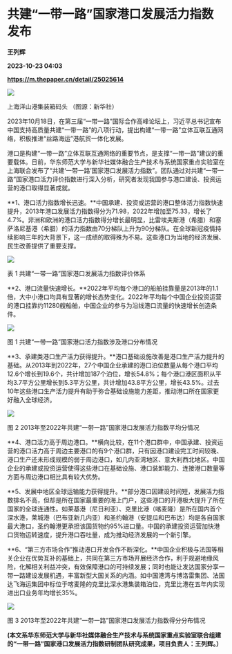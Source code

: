 # 共建“一带一路”国家港口发展活力指数发布
**王列辉**

**2023-10-23 04:03**

**https://m.thepaper.cn/detail/25025614**

![](https://imagecloud.thepaper.cn/thepaper/image/275/222/558.jpg)

上海洋山港集装箱码头 （图源：新华社）

2023年10月18日，在第三届“一带一路”国际合作高峰论坛上，习近平总书记宣布中国支持高质量共建“一带一路”的八项行动，提出构建“一带一路”立体互联互通网络，积极推进“丝路海运”港航贸一体化发展。

港口是构建“一带一路”立体互联互通网络的重要节点，是支撑“一带一路”建议的重要载体。日前，华东师范大学与新华社媒体融合生产技术与系统国家重点实验室在上海联合发布了“共建‘一带一路’国家港口发展活力指数”。团队通过对共建“一带一路”国家港口活力评价指数进行深入分析，研究者发现我国参与港口建设、投资运营的港口取得显著成就。

**1、港口活力指数增长迅速。**中国承建、投资或运营的港口整体活力指数快速提升，2013年港口发展活力指数得分为71.98，2022年增加至75.33，增长了4.7%。非洲和欧洲的港口活力指数得分增长最明显，比雷埃夫斯港（希腊）和塞萨洛尼基港（希腊）的活力指数由70分梯队上升为90分梯队。在全球新冠疫情持续影响三年的大背景下，这一成绩的取得殊为不易。这些港口为当地的经济发展、民生改善提供了重要支撑。

![](https://imagecloud.thepaper.cn/thepaper/image/275/222/301.png)

表 1 共建“一带一路”国家港口发展活力指数评价体系

**2、港口流量快速增长。**2022年平均每个港口的船舶挂靠量是2013年的1.1倍，大中小港口均具有显著的增长态势变化。2022年平均每个中国企业投资运营的港口挂靠约11280艘船舶，中国企业的参与为沿线港口流量的快速增长创造条件。

![](https://imagecloud.thepaper.cn/thepaper/image/275/222/302.png)

图 1 共建“一带一路”国家港口活力指数涉及港口分布情况

**3、承建类港口生产活力获得提升。**港口基础设施改善是港口生产活力提升的基础。从2013年到2022年，27个中国企业承建的港口泊位数量从每个港口平均12.6个增长到19.6个，共计增加187个泊位，增长54.8%；每个港口港区面积从平均3.7平方公里增长到5.3平方公里，共计增加43.8平方公里，增长43.5%。过去10年这些港口生产活力提升有助于弥合基础设施能力差距，推动港口所在国家更好融入全球经济。

![](https://imagecloud.thepaper.cn/thepaper/image/275/222/303.png)

图 2 2013年至2022年共建“一带一路”国家港口发展活力指数平均分情况

**4、港口活力高于周边港口。**横向比较，在11个港口群中，中国承建、投资运营的港口活力高于周边主要港口的有9个港口群，只有因港口建设完工时间较晚、港口生产还未形成规模的弱于周边港口，如几内亚湾地区、意大利西北地区。中国企业的承建或投资运营使得这些港口在基础设施、港口装卸能力、连接港口数量等方面与周边港口相比具有较大优势。

**5、发展中地区全球运输能力获得提升。**部分港口因建设时间短，发展活力指数排名不高，但却是所在国家最重要的海上门户，这些港口的开港极大提升了所在国家的全球连通性。如莱基港（尼日利亚）、克里比港（喀麦隆）是所在国内首个深水港，莱城港（巴布亚新几内亚）和圣约翰港（安提瓜和巴布达）均是各自国家最大港口，圣约翰港更承担该国货物约95%进口量。中国的承建投资运营加快港口货物运转速度，提升港口吞吐量，成为推动经济发展的一个新引擎。

**6、“第三方市场合作”推动港口开发合作不断深化。**中国企业积极与法国等相关企业在优势互补的基础上，共同在第三方市场开展经济合作，利于规避地缘风险，化解相关利益冲突，有效保障港口的可持续发展；同时也能让发达国家分享一带一路建设发展机遇，丰富新型大国关系的内涵。如中国港湾与博洛雷集团、法国达飞海运集团中标位于喀麦隆的克里比深水港集装箱泊位，克里比港在五年内实现进出口业务年均增长35%。

![](https://imagecloud.thepaper.cn/thepaper/image/275/222/304.png)

图 3 2013年至2022年共建“一带一路”国家港口发展活力指数得分分布情况

**(本文系华东师范大学与新华社媒体融合生产技术与系统国家重点实验室联合组建的“一带一路”国家港口发展活力指数研制团队研究成果，项目负责人：王列辉。）**